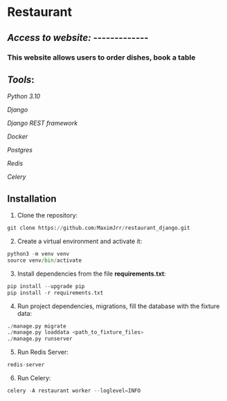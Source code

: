 # Restaurant
*Access to website:* **-------------**
---
### This website allows users to order dishes, book a table

## *Tools*:
*Python 3.10*

*Django*

*Django REST framework*

*Docker*

*Postgres*

*Redis*

*Celery*

## **Installation**
1. Clone the repository:
```python
git clone https://github.com/MaximJrr/restaurant_django.git
```

2. Create a virtual environment and activate it:
```python
python3 -m venv venv
source venv/bin/activate
```

 3. Install dependencies from the file **requirements.txt**:
```python
pip install --upgrade pip
pip install -r requirements.txt
```

4. Run project dependencies, migrations, fill the database with the fixture data:
```python
./manage.py migrate
./manage.py loaddata <path_to_fixture_files>
./manage.py runserver 
```

5. Run Redis Server:
```python
redis-server
```

6. Run Celery:
```python
celery -A restaurant worker --loglevel=INFO
```